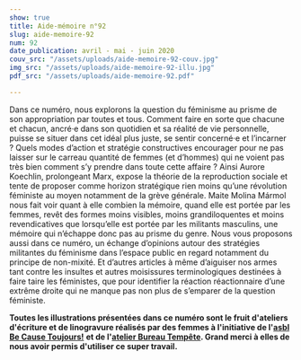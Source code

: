 ```yaml
---
show: true
title: Aide-mémoire n°92
slug: aide-memoire-92
num: 92
date_publication: avril - mai - juin 2020
couv_src: "/assets/uploads/aide-memoire-92-couv.jpg"
img_src: "/assets/uploads/aide-memoire-92-illu.jpg"
pdf_src: "/assets/uploads/aide-memoire-92.pdf"

---
```

Dans ce numéro, nous explorons la question du féminisme au prisme de son appropriation par toutes et tous. Comment faire en sorte que chacune et chacun, ancré·e dans son quotidien et sa réalité de vie personnelle, puisse se situer dans cet idéal plus juste, se sentir concerné·e et l’incarner ? Quels modes d’action et stratégie constructives encourager pour ne pas laisser sur le carreau quantité de femmes (et d’hommes) qui ne voient pas très bien comment s’y prendre dans toute cette affaire ? Ainsi Aurore Koechlin, prolongeant Marx, expose la théorie de la reproduction sociale et tente de proposer comme horizon stratégique rien moins qu’une révolution féministe au moyen notamment de la grève générale. Maite Molina Mármol nous fait voir quant à elle combien la mémoire, quand elle est portée par les femmes, revêt des formes moins visibles, moins grandiloquentes et moins revendicatives que lorsqu’elle est portée par les militants masculins, une mémoire qui n’échappe donc pas au prisme du genre. Nous vous proposons aussi dans ce numéro, un échange d’opinions autour des stratégies militantes du féminisme dans l’espace public en regard notamment du principe de non-mixité. Et d’autres articles à même d’aiguiser nos armes tant contre les insultes et autres moisissures terminologiques destinées à faire taire les féministes, que pour identifier la réaction réactionnaire d’une extrême droite qui ne manque pas non plus de s’emparer de la question féministe.

**Toutes les illustrations présentées dans ce numéro sont le fruit d'ateliers d'écriture et de linogravure réalisés par des femmes à l'initiative de l'**[**asbl Be Cause Toujours!**](https://www.facebook.com/becausetoujours/) **et de l'**[**atelier Bureau Tempête**](https://www.facebook.com/bureautempete/)**. Grand merci à elles de nous avoir permis d'utiliser ce super travail.**